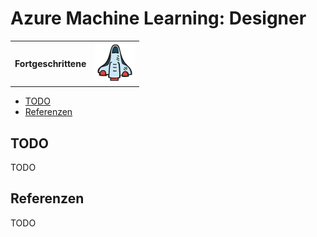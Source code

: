 # Azure Machine Learning: Designer

|              |                                  |
| ------------ | -------------------------------- |
| **Fortgeschrittene** | ![Fortgeschrittene](../../images/intermediate.png) |

- [TODO](#todo)
- [Referenzen](#referenzen)

## TODO

TODO

## Referenzen

TODO
